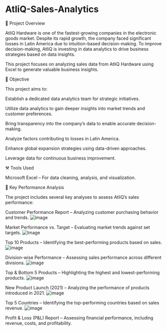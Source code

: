 # AtliQ-Sales-Analytics

📌 Project Overview

AtliQ Hardware is one of the fastest-growing companies in the electronic goods market. Despite its rapid growth, the company faced significant losses in Latin America due to intuition-based decision-making. To improve decision-making, AtliQ is investing in data analytics to drive business strategies based on data insights.

This project focuses on analyzing sales data from AtliQ Hardware using Excel to generate valuable business insights.

🎯 Objective

This project aims to:

Establish a dedicated data analytics team for strategic initiatives.

Utilize data analytics to gain deeper insights into market trends and customer preferences.

Bring transparency into the company’s data to enable accurate decision-making.

Analyze factors contributing to losses in Latin America.

Enhance global expansion strategies using data-driven approaches.

Leverage data for continuous business improvement.

⚒ Tools Used

Microsoft Excel – For data cleaning, analysis, and visualization.

📌 Key Performance Analysis

The project includes several key analyses to assess AtliQ’s sales performance:

Customer Performance Report – Analyzing customer purchasing behavior and trends.
![image](https://github.com/user-attachments/assets/8a7e7f34-c502-4ecb-bf0a-163cce53e0c9)

Market Performance vs. Target – Evaluating market trends against set targets.
![Image](https://github.com/user-attachments/assets/579e50f5-d9cd-46e0-b724-f27ba7792f98)

Top 10 Products – Identifying the best-performing products based on sales.
![image](https://github.com/user-attachments/assets/7d7cd03f-14c9-458b-b25e-1a9e7337b182)


Division-wise Performance – Assessing sales performance across different divisions.
![image](https://github.com/user-attachments/assets/e0752bf3-b49c-4fb7-95bc-bcf7591a327b)


Top & Bottom 5 Products – Highlighting the highest and lowest-performing products.
![image](https://github.com/user-attachments/assets/f66f850f-6009-4321-ad17-18f8bdec5d62)


New Product Launch (2021) – Analyzing the performance of products introduced in 2021.
![image](https://github.com/user-attachments/assets/ef8f1dc0-d84b-4de0-95ca-75a75699ab81)


Top 5 Countries – Identifying the top-performing countries based on sales revenue.
![image](https://github.com/user-attachments/assets/26e2cc17-22d3-4fab-8e7b-9a82619f05f8)


Profit & Loss (P&L) Report – Assessing financial performance, including revenue, costs, and profitability.

